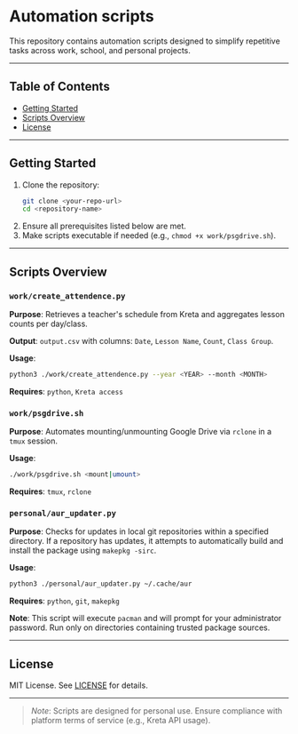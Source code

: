 # Automation scripts

This repository contains automation scripts designed to simplify repetitive
tasks across work, school, and personal projects.

---

## Table of Contents

- [Getting Started](#getting-started)
- [Scripts Overview](#scripts-overview)
- [License](#license)

---

## Getting Started

1.  Clone the repository:
    ```bash
    git clone <your-repo-url>
    cd <repository-name>
    ```
2.  Ensure all prerequisites listed below are met.
3.  Make scripts executable if needed (e.g., `chmod +x work/psgdrive.sh`).

---

## Scripts Overview

### `work/create_attendence.py`

**Purpose**: Retrieves a teacher's schedule from Kreta and aggregates lesson
counts per day/class.

**Output**: `output.csv` with columns: `Date`, `Lesson Name`, `Count`,
`Class Group`.

**Usage**:

```bash
python3 ./work/create_attendence.py --year <YEAR> --month <MONTH>
```

**Requires**: `python`, `Kreta access`

### `work/psgdrive.sh`

**Purpose**: Automates mounting/unmounting Google Drive via `rclone` in a `tmux`
session.

**Usage**:

```bash
./work/psgdrive.sh <mount|umount>
```

**Requires**: `tmux`, `rclone`

### `personal/aur_updater.py`

**Purpose**: Checks for updates in local git repositories within a specified
directory. If a repository has updates, it attempts to automatically build
and install the package using `makepkg -sirc`.

**Usage**:

```bash
python3 ./personal/aur_updater.py ~/.cache/aur
```

**Requires**: `python`, `git`, `makepkg`

**Note**: This script will execute `pacman` and will prompt for your
administrator password. Run only on directories containing trusted package
sources.

---

## License
MIT License. See [LICENSE](LICENSE) for details.

---

> *Note*: Scripts are designed for personal use. Ensure compliance with platform
> terms of service (e.g., Kreta API usage).
